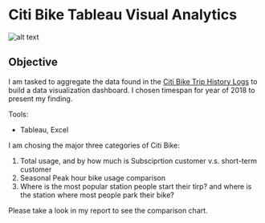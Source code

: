 # Citi Bike Tableau Visual Analytics

![alt text]( "sample-picture")

## Objective
I am tasked to aggregate the data found in the [Citi Bike Trip History Logs](https://www.citibikenyc.com/system-data) to build a data visualization dashboard.  I chosen timespan for year of 2018 to present my finding. 

Tools:

* Tableau, Excel


I am chosing the major three categories of Citi Bike: 
 
1. Total usage, and by how much is Subsciprtion customer v.s. short-term customer  
2. Seasonal Peak hour bike usage comparison  
3. Where is the most popular station people start their tirp? and where is the station where most people park their bike?  

Please take a look in my report to see the comparison chart.